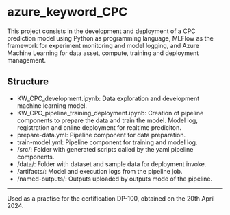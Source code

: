 # azure_keyword_CPC

This project consists in the development and deployment of a CPC prediction model using Python as programming language, MLFlow as the framework for experiment monitoring and model logging, and Azure Machine Learning for data asset, compute, training and deployment management. 

## Structure 
- KW_CPC_development.ipynb: Data exploration and development machine learning model. 
- KW_CPC_pipeline_training_deployment.ipynb: Creation of pipeline components to prepare the data and train the model. Model log, registration and online deployment for realtime prediciton.
- prepare-data.yml: Pipeline component for data preparation.
- train-model.yml: Pipeline component for training and model log.
- /src/: Folder with generated scripts called by the yaml pipeline components.
- /data/: Folder with dataset and sample data for deployment invoke.
- /artifacts/: Model and execution logs from the pipeline job.
- /named-outputs/: Outputs uploaded by outputs mode of the pipeline.



-----
Used as a practise for the certification DP-100, obtained on the 20th April 2024.
